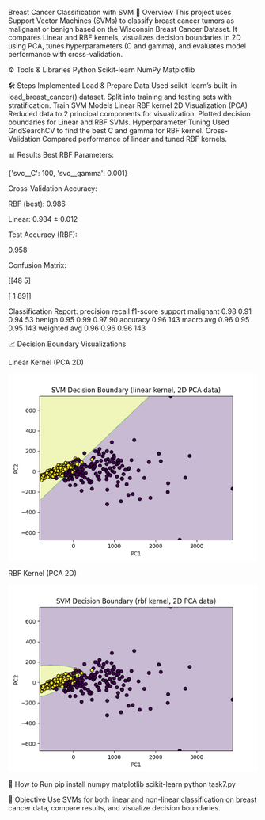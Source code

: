 Breast Cancer Classification with SVM
📌 Overview
This project uses Support Vector Machines (SVMs) to classify breast cancer tumors as malignant or benign based on the Wisconsin Breast Cancer Dataset.
It compares Linear and RBF kernels, visualizes decision boundaries in 2D using PCA, tunes hyperparameters (C and gamma), and evaluates model performance with cross-validation.

⚙️ Tools & Libraries
Python
Scikit-learn
NumPy
Matplotlib

🛠 Steps Implemented
Load & Prepare Data
Used scikit-learn’s built-in load_breast_cancer() dataset.
Split into training and testing sets with stratification.
Train SVM Models
Linear 
RBF kernel
2D Visualization (PCA)
Reduced data to 2 principal components for visualization.
Plotted decision boundaries for Linear and RBF SVMs.
Hyperparameter Tuning
Used GridSearchCV to find the best C and gamma for RBF kernel.
Cross-Validation
Compared performance of linear and tuned RBF kernels.

📊 Results
Best RBF Parameters:

{'svc__C': 100, 'svc__gamma': 0.001}


Cross-Validation Accuracy:

RBF (best): 0.986

Linear: 0.984 ± 0.012

Test Accuracy (RBF):

0.958

Confusion Matrix:

 [[48  5]
 
 [ 1 89]]

Classification Report:
              precision    recall  f1-score   support
malignant       0.98      0.91      0.94        53
benign          0.95      0.99      0.97        90
accuracy                            0.96       143
macro avg       0.96      0.95      0.95       143
weighted avg    0.96      0.96      0.96       143

📈 Decision Boundary Visualizations

Linear Kernel (PCA 2D)

![Linear Kernel](images/Figure_1.png)

RBF Kernel (PCA 2D)

![RBF Kernel](images/Figure_2.png)

🚀 How to Run
pip install numpy matplotlib scikit-learn
python task7.py

📌 Objective
Use SVMs for both linear and non-linear classification on breast cancer data, compare results, and visualize decision boundaries.
